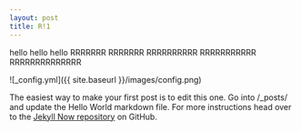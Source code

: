 ```yaml
---
layout: post
title: R!1
---
```


hello hello hello 
RRRRRRR
RRRRRRR
RRRRRRRRRR
RRRRRRRRRRR
RRRRRRRRRRRRRR

![_config.yml]({{ site.baseurl }}/images/config.png)

The easiest way to make your first post is to edit this one. Go into /_posts/ and update the Hello World markdown file. For more instructions head over to the [Jekyll Now repository](https://github.com/barryclark/jekyll-now) on GitHub.
